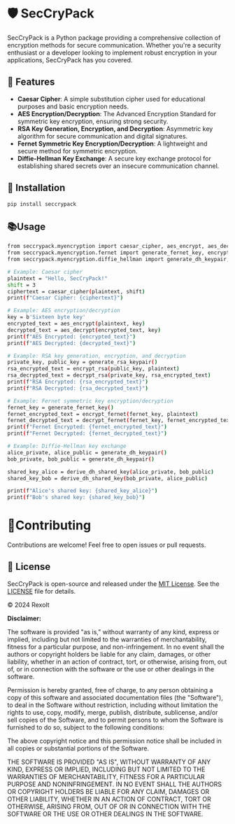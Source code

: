 # 🛡️ SecCryPack

SecCryPack is a Python package providing a comprehensive collection of encryption methods for secure communication. Whether you're a security enthusiast or a developer looking to implement robust encryption in your applications, SecCryPack has you covered.

## 🌟 Features

- **Caesar Cipher**: A simple substitution cipher used for educational purposes and basic encryption needs.
- **AES Encryption/Decryption**: The Advanced Encryption Standard for symmetric key encryption, ensuring strong security.
- **RSA Key Generation, Encryption, and Decryption**: Asymmetric key algorithm for secure communication and digital signatures.
- **Fernet Symmetric Key Encryption/Decryption**: A lightweight and secure method for symmetric encryption.
- **Diffie-Hellman Key Exchange**: A secure key exchange protocol for establishing shared secrets over an insecure communication channel.

## 🚀 Installation

```bash
pip install seccrypack
```
## 📚Usage
```bash
from seccrypack.myencryption import caesar_cipher, aes_encrypt, aes_decrypt, generate_rsa_keypair
from seccrypack.myencryption.fernet import generate_fernet_key, encrypt_fernet, decrypt_fernet
from seccrypack.myencryption.diffie_hellman import generate_dh_keypair, derive_dh_shared_key

# Example: Caesar cipher
plaintext = "Hello, SecCryPack!"
shift = 3
ciphertext = caesar_cipher(plaintext, shift)
print(f"Caesar Cipher: {ciphertext}")

# Example: AES encryption/decryption
key = b'Sixteen byte key'
encrypted_text = aes_encrypt(plaintext, key)
decrypted_text = aes_decrypt(encrypted_text, key)
print(f"AES Encrypted: {encrypted_text}")
print(f"AES Decrypted: {decrypted_text}")

# Example: RSA key generation, encryption, and decryption
private_key, public_key = generate_rsa_keypair()
rsa_encrypted_text = encrypt_rsa(public_key, plaintext)
rsa_decrypted_text = decrypt_rsa(private_key, rsa_encrypted_text)
print(f"RSA Encrypted: {rsa_encrypted_text}")
print(f"RSA Decrypted: {rsa_decrypted_text}")

# Example: Fernet symmetric key encryption/decryption
fernet_key = generate_fernet_key()
fernet_encrypted_text = encrypt_fernet(fernet_key, plaintext)
fernet_decrypted_text = decrypt_fernet(fernet_key, fernet_encrypted_text)
print(f"Fernet Encrypted: {fernet_encrypted_text}")
print(f"Fernet Decrypted: {fernet_decrypted_text}")

# Example: Diffie-Hellman key exchange
alice_private, alice_public = generate_dh_keypair()
bob_private, bob_public = generate_dh_keypair()

shared_key_alice = derive_dh_shared_key(alice_private, bob_public)
shared_key_bob = derive_dh_shared_key(bob_private, alice_public)

print(f"Alice's shared key: {shared_key_alice}")
print(f"Bob's shared key: {shared_key_bob}")

```

# 🤝Contributing

Contributions are welcome! Feel free to open issues or pull requests.

## 📄 License



SecCryPack is open-source and released under the [MIT License](LICENSE). See the [LICENSE](LICENSE) file for details.


© 2024 Rexolt

**Disclaimer:**

The software is provided "as is," without warranty of any kind, express or implied, including but not limited to the warranties of merchantability, fitness for a particular purpose, and non-infringement. In no event shall the authors or copyright holders be liable for any claim, damages, or other liability, whether in an action of contract, tort, or otherwise, arising from, out of, or in connection with the software or the use or other dealings in the software.


Permission is hereby granted, free of charge, to any person obtaining a copy
of this software and associated documentation files (the "Software"), to deal
in the Software without restriction, including without limitation the rights
to use, copy, modify, merge, publish, distribute, sublicense, and/or sell
copies of the Software, and to permit persons to whom the Software is
furnished to do so, subject to the following conditions:

The above copyright notice and this permission notice shall be included in all
copies or substantial portions of the Software.

THE SOFTWARE IS PROVIDED "AS IS", WITHOUT WARRANTY OF ANY KIND, EXPRESS OR
IMPLIED, INCLUDING BUT NOT LIMITED TO THE WARRANTIES OF MERCHANTABILITY,
FITNESS FOR A PARTICULAR PURPOSE AND NONINFRINGEMENT. IN NO EVENT SHALL THE
AUTHORS OR COPYRIGHT HOLDERS BE LIABLE FOR ANY CLAIM, DAMAGES OR OTHER
LIABILITY, WHETHER IN AN ACTION OF CONTRACT, TORT OR OTHERWISE, ARISING FROM,
OUT OF OR IN CONNECTION WITH THE SOFTWARE OR THE USE OR OTHER DEALINGS IN THE
SOFTWARE.